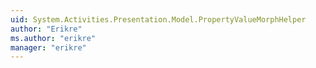 ```yaml
---
uid: System.Activities.Presentation.Model.PropertyValueMorphHelper
author: "Erikre"
ms.author: "erikre"
manager: "erikre"
---
```

